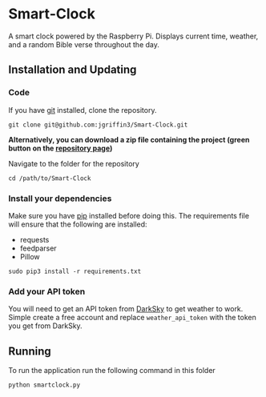 # Smart-Clock
A smart clock powered by the Raspberry Pi. Displays current time, weather, and a random Bible verse throughout the day.

## Installation and Updating
### Code
If you have [git](https://git-scm.com/book/en/v2/Getting-Started-Installing-Git) installed, clone the repository.

```
git clone git@github.com:jgriffin3/Smart-Clock.git
```

**Alternatively, you can download a zip file containing the project (green button on the [repository page](https://github.com/jgriffin3/Smart-Clock))**

Navigate to the folder for the repository

```
cd /path/to/Smart-Clock
```

### Install your dependencies
Make sure you have [pip](https://pip.pypa.io/en/stable/installing/) installed before doing this. The requirements file will ensure that the following are installed:
* requests
* feedparser
* Pillow

```
sudo pip3 install -r requirements.txt
```

### Add your API token
You will need to get an API token from [DarkSky](https://darksky.net/dev) to get weather to work. Simple create a free account and replace `weather_api_token` with the token you get from DarkSky.

## Running
To run the application run the following command in this folder

```
python smartclock.py
```
